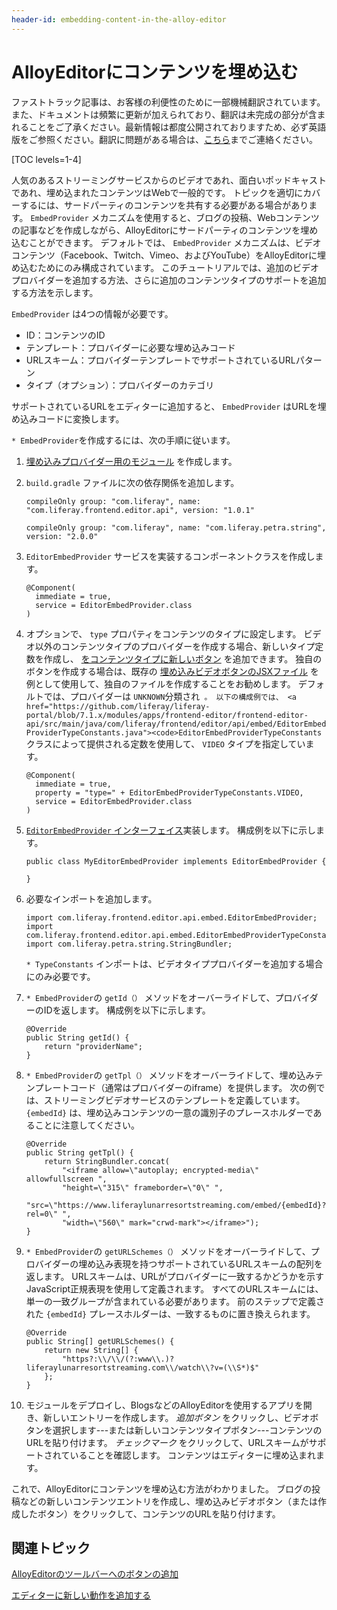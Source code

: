 ```yaml
---
header-id: embedding-content-in-the-alloy-editor
---
```


# AlloyEditorにコンテンツを埋め込む

<p class="alert alert-info"><span class="wysiwyg-color-blue120">ファストトラック記事は、お客様の利便性のために一部機械翻訳されています。また、ドキュメントは頻繁に更新が加えられており、翻訳は未完成の部分が含まれることをご了承ください。最新情報は都度公開されておりますため、必ず英語版をご参照ください。翻訳に問題がある場合は、<a href="mailto:support-content-jp@liferay.com">こちら</a>までご連絡ください。</span></p>

[TOC levels=1-4]

人気のあるストリーミングサービスからのビデオであれ、面白いポッドキャストであれ、埋め込まれたコンテンツはWebで一般的です。 トピックを適切にカバーするには、サードパーティのコンテンツを共有する必要がある場合があります。 `EmbedProvider` メカニズムを使用すると、ブログの投稿、Webコンテンツの記事などを作成しながら、AlloyEditorにサードパーティのコンテンツを埋め込むことができます。 デフォルトでは、 `EmbedProvider` メカニズムは、ビデオコンテンツ（Facebook、Twitch、Vimeo、およびYouTube）をAlloyEditorに埋め込むためにのみ構成されています。 このチュートリアルでは、追加のビデオプロバイダーを追加する方法、さらに追加のコンテンツタイプのサポートを追加する方法を示します。

`EmbedProvider` は4つの情報が必要です。

  - ID：コンテンツのID
  - テンプレート：プロバイダーに必要な埋め込みコード
  - URLスキーム：プロバイダーテンプレートでサポートされているURLパターン
  - タイプ（オプション）：プロバイダーのカテゴリ

サポートされているURLをエディターに追加すると、 `EmbedProvider` はURLを埋め込みコードに変換します。

`* EmbedProvider`を作成するには、次の手順に従います。

1.  [埋め込みプロバイダー用のモジュール](/docs/7-1/tutorials/-/knowledge_base/t/starting-module-development#creating-a-module) を作成します。

2.  `build.gradle` ファイルに次の依存関係を追加します。
   
        compileOnly group: "com.liferay", name:
        "com.liferay.frontend.editor.api", version: "1.0.1"
       
        compileOnly group: "com.liferay", name: "com.liferay.petra.string",
        version: "2.0.0"

3.  `EditorEmbedProvider` サービスを実装するコンポーネントクラスを作成します。
   
        @Component(
          immediate = true,
          service = EditorEmbedProvider.class
        )

4.  オプションで、 `type` プロパティをコンテンツのタイプに設定します。 ビデオ以外のコンテンツタイプのプロバイダーを作成する場合、新しいタイプ定数を作成し、 [をコンテンツタイプに新しいボタン](/docs/7-1/tutorials/-/knowledge_base/t/creating-new-buttons-for-alloyeditor) を追加できます。 独自のボタンを作成する場合は、既存の [埋め込みビデオボタンのJSXファイル](https://github.com/liferay/liferay-portal/tree/7.1.x/modules/apps/frontend-editor/frontend-editor-alloyeditor-web/src/main/resources/META-INF/resources/js/extras/buttons/embed) を例として使用して、独自のファイルを作成することをお勧めします。 デフォルトでは、プロバイダーは `UNKNOWN`分類され` 。 以下の構成例では、 <a href="https://github.com/liferay/liferay-portal/blob/7.1.x/modules/apps/frontend-editor/frontend-editor-api/src/main/java/com/liferay/frontend/editor/api/embed/EditorEmbedProviderTypeConstants.java"><code>EditorEmbedProviderTypeConstants` クラス</a>によって提供される定数を使用して、 `VIDEO` タイプを指定しています。
   
        @Component(
          immediate = true,
          property = "type=" + EditorEmbedProviderTypeConstants.VIDEO,
          service = EditorEmbedProvider.class
        )

5.  [`EditorEmbedProvider` インターフェイス](https://github.com/liferay/liferay-portal/blob/7.1.x/modules/apps/frontend-editor/frontend-editor-api/src/main/java/com/liferay/frontend/editor/api/embed/EditorEmbedProvider.java)実装します。 構成例を以下に示します。
   
        public class MyEditorEmbedProvider implements EditorEmbedProvider {
       
        }

6.  必要なインポートを追加します。
   
        import com.liferay.frontend.editor.api.embed.EditorEmbedProvider;
        import com.liferay.frontend.editor.api.embed.EditorEmbedProviderTypeConstants;
        import com.liferay.petra.string.StringBundler;

    `* TypeConstants` インポートは、ビデオタイププロバイダーを追加する場合にのみ必要です。

7.  `* EmbedProvider`の `getId（）` メソッドをオーバーライドして、プロバイダーのIDを返します。 構成例を以下に示します。
   
        @Override
        public String getId() {
            return "providerName";
        }

8.  `* EmbedProvider`の `getTpl（）` メソッドをオーバーライドして、埋め込みテンプレートコード（通常はプロバイダーのiframe）を提供します。 次の例では、ストリーミングビデオサービスのテンプレートを定義しています。 `{embedId}` は、埋め込みコンテンツの一意の識別子のプレースホルダーであることに注意してください。
   
        @Override
        public String getTpl() {
            return StringBundler.concat(
                "<iframe allow=\"autoplay; encrypted-media\" allowfullscreen ",
                "height=\"315\" frameborder=\"0\" ",
                "src=\"https://www.liferaylunarresortstreaming.com/embed/{embedId}?rel=0\" ",
                "width=\"560\" mark="crwd-mark"></iframe>");
        }

9.  `* EmbedProvider`の `getURLSchemes（）` メソッドをオーバーライドして、プロバイダーの埋め込み表現を持つサポートされているURLスキームの配列を返します。 URLスキームは、URLがプロバイダーに一致するかどうかを示すJavaScript正規表現を使用して定義されます。 すべてのURLスキームには、単一の一致グループが含まれている必要があります。 前のステップで定義された `{embedId}` プレースホルダーは、一致するものに置き換えられます。
   
        @Override
        public String[] getURLSchemes() {
            return new String[] {
                "https?:\\/\\/(?:www\\.)?liferaylunarresortstreaming.com\\/watch\\?v=(\\S*)$"
            };
        }

10. モジュールをデプロイし、BlogsなどのAlloyEditorを使用するアプリを開き、新しいエントリーを作成します。 *追加ボタン* をクリックし、ビデオボタンを選択します---または新しいコンテンツタイプボタン---コンテンツのURLを貼り付けます。 *チェックマーク* をクリックして、URLスキームがサポートされていることを確認します。 コンテンツはエディターに埋め込まれます。

これで、AlloyEditorにコンテンツを埋め込む方法がわかりました。 ブログの投稿などの新しいコンテンツエントリを作成し、埋め込みビデオボタン（または作成したボタン）をクリックして、コンテンツのURLを貼り付けます。

## 関連トピック

[AlloyEditorのツールバーへのボタンの追加](/docs/7-1/tutorials/-/knowledge_base/t/adding-buttons-to-alloyeditor-toolbars)

[エディターに新しい動作を追加する](/docs/7-1/tutorials/-/knowledge_base/t/adding-new-behavior-to-an-editor)

